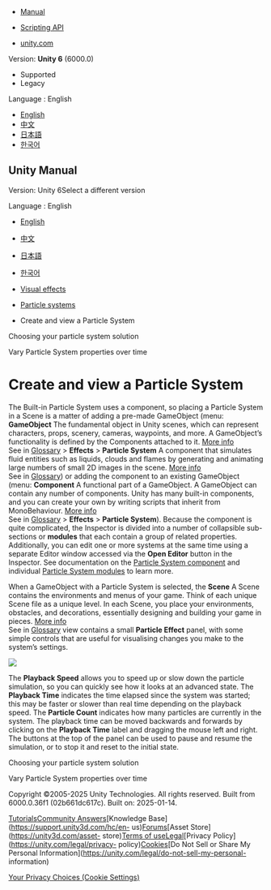 [](https://docs.unity3d.com)

  * [Manual](../Manual/index.html)
  * [Scripting API](../ScriptReference/index.html)

  * [unity.com](https://unity.com/)

Version: **Unity 6** (6000.0)

  * Supported
  * Legacy

Language : English

  * [English](/Manual/PartSysUsage.html)
  * [中文](/cn/current/Manual/PartSysUsage.html)
  * [日本語](/ja/current/Manual/PartSysUsage.html)
  * [한국어](/kr/current/Manual/PartSysUsage.html)

[](https://docs.unity3d.com)

## Unity Manual

Version: Unity 6Select a different version

Language : English

  * [English](/Manual/PartSysUsage.html)
  * [中文](/cn/current/Manual/PartSysUsage.html)
  * [日本語](/ja/current/Manual/PartSysUsage.html)
  * [한국어](/kr/current/Manual/PartSysUsage.html)

  * [Visual effects](visual-effects.html)
  * [Particle systems](ParticleSystems.html)
  * Create and view a Particle System

[](ChoosingYourParticleSystem.html)

Choosing your particle system solution

[](varying-particle-system-properties-over-time.html)

Vary Particle System properties over time

# Create and view a Particle System

The Built-in Particle System uses a component, so placing a Particle System in
a Scene is a matter of adding a pre-made GameObject (menu: **GameObject** The
fundamental object in Unity scenes, which can represent characters, props,
scenery, cameras, waypoints, and more. A GameObject’s functionality is defined
by the Components attached to it. [More info](class-GameObject.html)  
See in [Glossary](Glossary.html#GameObject) > **Effects** > **Particle
System** A component that simulates fluid entities such as liquids, clouds and
flames by generating and animating large numbers of small 2D images in the
scene. [More info](class-ParticleSystem.html)  
See in [Glossary](Glossary.html#particlesystem)) or adding the component to an
existing GameObject (menu: **Component** A functional part of a GameObject. A
GameObject can contain any number of components. Unity has many built-in
components, and you can create your own by writing scripts that inherit from
MonoBehaviour. [More info](UsingComponents.html)  
See in [Glossary](Glossary.html#component) > **Effects** > **Particle
System**). Because the component is quite complicated, the Inspector is
divided into a number of collapsible sub-sections or **modules** that each
contain a group of related properties. Additionally, you can edit one or more
systems at the same time using a separate Editor window accessed via the
**Open Editor** button in the Inspector. See documentation on the [Particle
System component](class-ParticleSystem.html) and individual [Particle System
modules](ParticleSystemModules.html) to learn more.

When a GameObject with a Particle System is selected, the **Scene** A Scene
contains the environments and menus of your game. Think of each unique Scene
file as a unique level. In each Scene, you place your environments, obstacles,
and decorations, essentially designing and building your game in pieces. [More
info](CreatingScenes.html)  
See in [Glossary](Glossary.html#Scene) view contains a small **Particle
Effect** panel, with some simple controls that are useful for visualising
changes you make to the system’s settings.

![](../uploads/Main/PartSysEffectPanel.png)

The **Playback Speed** allows you to speed up or slow down the particle
simulation, so you can quickly see how it looks at an advanced state. The
**Playback Time** indicates the time elapsed since the system was started;
this may be faster or slower than real time depending on the playback speed.
The **Particle Count** indicates how many particles are currently in the
system. The playback time can be moved backwards and forwards by clicking on
the **Playback Time** label and dragging the mouse left and right. The buttons
at the top of the panel can be used to pause and resume the simulation, or to
stop it and reset to the initial state.

[](ChoosingYourParticleSystem.html)

Choosing your particle system solution

[](varying-particle-system-properties-over-time.html)

Vary Particle System properties over time

Copyright ©2005-2025 Unity Technologies. All rights reserved. Built from
6000.0.36f1 (02b661dc617c). Built on: 2025-01-14.

[Tutorials](https://learn.unity.com/)[Community
Answers](https://answers.unity3d.com)[Knowledge
Base](https://support.unity3d.com/hc/en-
us)[Forums](https://forum.unity3d.com)[Asset Store](https://unity3d.com/asset-
store)[Terms of
use](https://docs.unity3d.com/Manual/TermsOfUse.html)[Legal](https://unity.com/legal)[Privacy
Policy](https://unity.com/legal/privacy-
policy)[Cookies](https://unity.com/legal/cookie-policy)[Do Not Sell or Share
My Personal Information](https://unity.com/legal/do-not-sell-my-personal-
information)

[Your Privacy Choices (Cookie Settings)](javascript:void\(0\);)

